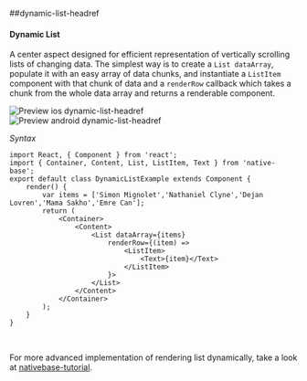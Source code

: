 ##dynamic-list-headref
#### Dynamic List

A center aspect designed for efficient representation of vertically scrolling lists of changing data. The simplest way is to create a <code>List dataArray</code>, populate it with an easy array of data chunks, and instantiate a <code>ListItem</code> component with that chunk of data and a <code>renderRow</code> callback which takes a chunk from the whole data array and returns a renderable component.

![Preview ios dynamic-list-headref](../docs/assets/ios/components/dynamic-list.png)
![Preview android dynamic-list-headref](../docs/assets/android/components/dynamicList.png)

*Syntax*

<pre class="line-numbers"><code class="language-jsx">import React, { Component } from 'react';
import { Container, Content, List, ListItem, Text } from 'native-base';
export default class DynamicListExample extends Component {
    render() {
        var items = ['Simon Mignolet','Nathaniel Clyne','Dejan Lovren','Mama Sakho','Emre Can'];
        return (
            &lt;Container>
                &lt;Content>
                    &lt;List dataArray={items}
                        renderRow={(item) =>
                            &lt;ListItem>
                                &lt;Text>{item}&lt;/Text>
                            &lt;/ListItem>
                        }>
                    &lt;/List>
                &lt;/Content>
            &lt;/Container>
        );
    }
}
</code></pre><br />

For more advanced implementation of rendering list dynamically, take a look at [nativebase-tutorial](https://github.com/GeekyAnts/nativebase-tutorial).
